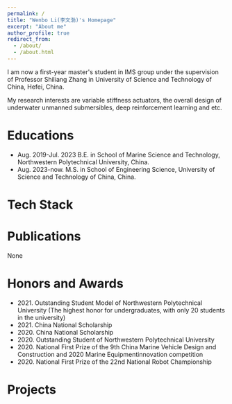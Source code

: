 ```yaml
---
permalink: /
title: "Wenbo Li(李文渤)'s Homepage"
excerpt: "About me"
author_profile: true
redirect_from: 
  - /about/
  - /about.html
---
```


I am now a first-year master's student in IMS group under the supervision of Professor Shiliang Zhang in University of Science and Technology of China, Hefei, China. 

My research interests are variable stiffness actuators, the overall design of underwater unmanned submersibles, deep reinforcement learning and etc.

Educations
======
* Aug. 2019-Jul. 2023 B.E. in School of Marine Science and Technology, Northwestern Polytechnical University, China.
* Aug. 2023-now. M.S. in School of Engineering Science, University of Science and Technology of China, China.

Tech Stack
======

Publications
====
None

Honors and Awards
======
* 2021\. Outstanding Student Model of Northwestern Polytechnical University (The highest honor for undergraduates, with only 20 students in the university)
* 2021\. China National Scholarship
* 2020\. China National Scholarship
* 2020\. Outstanding Student of Northwestern Polytechnical University
* 2020\. National First Prize of the 9th China Marine Vehicle Design and Construction and 2020 Marine Equipmentinnovation competition
* 2020\. National First Prize of the 22nd National Robot Championship 

Projects
======

